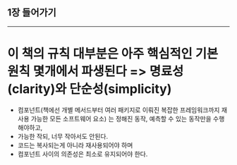 ## 1장 들어가기
--------------------------

# 이 책의 규칙 대부분은 아주 핵심적인 기본 원칙 몇개에서 파생된다 => 명료성(clarity)와 단순성(simplicity)
  
  * 컴포넌트(책에선 개별 메서드부터 여러 패키지로 이뤄진 복잡한 프레임워크까지 재사용 가능한 모든 소프트웨어 요소) 는 정해진 동작, 예측할 수 있는 동작만을 수행해야하고,
  * 가능한 작되, 너무 작아서도 안된다.
  * 코드는 복사되는게 아니라 재사용되어야 하며 
  * 컴포넌트 사이의 의존성은 최소로 유지되어야 한다.
